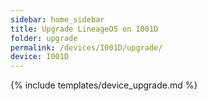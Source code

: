 ```yaml
---
sidebar: home_sidebar
title: Upgrade LineageOS on I001D
folder: upgrade
permalink: /devices/I001D/upgrade/
device: I001D
---
```

{% include templates/device_upgrade.md %}
